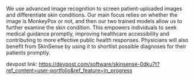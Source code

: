 
We use advanced image recognition to screen patient-uploaded images and differentiate skin conditions. Our main focus relies on whether the image is MonkeyPox or not, and then our two trained models allow us to further examine the skin condition. This empowers individuals to seek medical guidance promptly, improving healthcare accessibility and contributing to more effective public health responses. Physicians will also benefit from SkinSense by using it to shortlist possible diagnoses for their patients promptly.

devpost link: https://devpost.com/software/skinsense-0dku7t?ref_content=user-portfolio&ref_feature=in_progress
